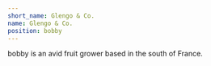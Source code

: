 ```yaml
---
short_name: Glengo & Co.
name: Glengo & Co.
position: bobby
---
```

bobby is an avid fruit grower based in the south of France.